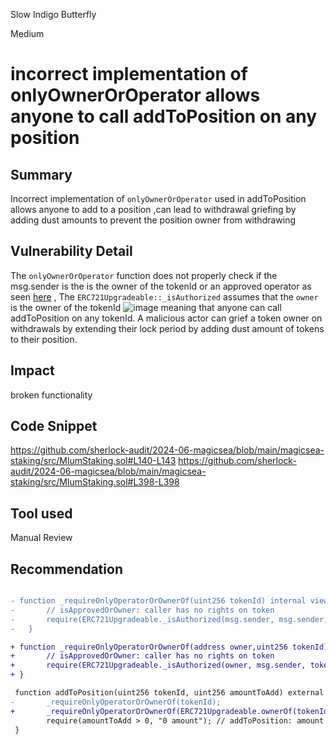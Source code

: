 Slow Indigo Butterfly

Medium

# incorrect implementation of onlyOwnerOrOperator allows anyone to call addToPosition on any position

## Summary

Incorrect implementation of `onlyOwnerOrOperator` used in addToPosition allows anyone to add to a position ,can lead to withdrawal griefing by adding dust amounts to prevent the position owner from withdrawing

## Vulnerability Detail

The `onlyOwnerOrOperator` function does not properly check if the msg.sender is the is the owner of the tokenId or an approved operator as seen [here](https://github.com/sherlock-audit/2024-06-magicsea/blob/main/magicsea-staking/src/MlumStaking.sol#L140-L143) , The `ERC721Upgradeable::_isAuthorized` assumes that the `owner` is the owner of the tokenId 
![image](https://gist.github.com/assets/133224432/030bcd3e-a36a-4960-85dc-ee4d301acc21)
meaning that anyone can call addToPosition on any tokenId. A malicious actor can grief a token owner on withdrawals by extending their lock period by adding dust amount of tokens to their position.

## Impact

broken functionality

## Code Snippet

https://github.com/sherlock-audit/2024-06-magicsea/blob/main/magicsea-staking/src/MlumStaking.sol#L140-L143
https://github.com/sherlock-audit/2024-06-magicsea/blob/main/magicsea-staking/src/MlumStaking.sol#L398-L398

## Tool used

Manual Review

## Recommendation

```diff

- function _requireOnlyOperatorOrOwnerOf(uint256 tokenId) internal view {
-       // isApprovedOrOwner: caller has no rights on token
-       require(ERC721Upgradeable._isAuthorized(msg.sender, msg.sender, tokenId), "FORBIDDEN");
-   }

+ function _requireOnlyOperatorOrOwnerOf(address owner,uint256 tokenId) internal view {
+       // isApprovedOrOwner: caller has no rights on token
+       require(ERC721Upgradeable._isAuthorized(owner, msg.sender, tokenId), "FORBIDDEN");
+ }

 function addToPosition(uint256 tokenId, uint256 amountToAdd) external override nonReentrant {
-       _requireOnlyOperatorOrOwnerOf(tokenId);
+       _requireOnlyOperatorOrOwnerOf(ERC721Upgradeable.ownerOf(tokenId), tokenId);
        require(amountToAdd > 0, "0 amount"); // addToPosition: amount cannot be null
 }
```
